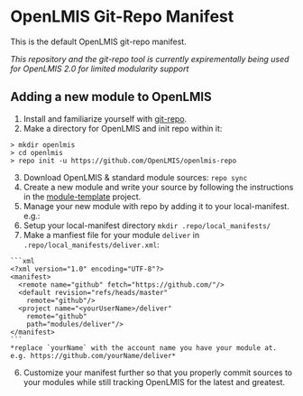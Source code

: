 # OpenLMIS Git-Repo Manifest
This is the default OpenLMIS git-repo manifest.  

*This repository and the git-repo tool is currently expirementally being used 
for OpenLMIS 2.0 for limited modularity support*

## Adding a new module to OpenLMIS

1. Install and familiarize yourself with 
[git-repo](https://code.google.com/p/git-repo/).
2. Make a directory for OpenLMIS and init repo within it:
  
  ```shell
  > mkdir openlmis
  > cd openlmis
  > repo init -u https://github.com/OpenLMIS/openlmis-repo
  ```
3. Download OpenLMIS & standard module sources:  `repo sync`
4. Create a new module and write your source by following the instructions in 
the [module-template](https://github.com/OpenLMIS/module-template) project.
5. Manage your new module with repo by adding it to your local-manifest.  e.g.:
  1. Setup your local-manifest directory `mkdir .repo/local_manifests/`
  2. Make a manfiest file for your module `deliver` in 
  `.repo/local_manifests/deliver.xml`:
    
    ```xml
    <?xml version="1.0" encoding="UTF-8"?>
    <manifest>
      <remote name="github" fetch="https://github.com/"/>
      <default revision="refs/heads/master"
        remote="github"/>
      <project name="<yourUserName>/deliver"
        remote="github"
        path="modules/deliver"/>
    </manifest>
    ```
    *replace `yourName` with the account name you have your module at.  
    e.g. https://github.com/yourName/deliver*
6. Customize your manifest further so that you properly commit sources to your
modules while still tracking OpenLMIS for the latest and greatest.

